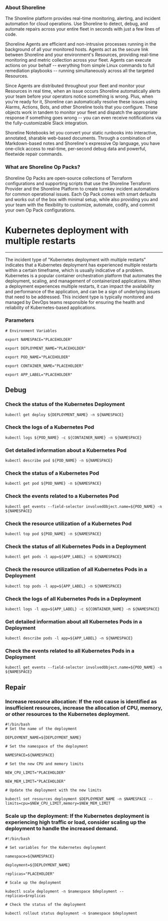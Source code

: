 
### About Shoreline
The Shoreline platform provides real-time monitoring, alerting, and incident automation for cloud operations. Use Shoreline to detect, debug, and automate repairs across your entire fleet in seconds with just a few lines of code.

Shoreline Agents are efficient and non-intrusive processes running in the background of all your monitored hosts. Agents act as the secure link between Shoreline and your environment's Resources, providing real-time monitoring and metric collection across your fleet. Agents can execute actions on your behalf -- everything from simple Linux commands to full remediation playbooks -- running simultaneously across all the targeted Resources.

Since Agents are distributed throughout your fleet and monitor your Resources in real time, when an issue occurs Shoreline automatically alerts your team before your operators notice something is wrong. Plus, when you're ready for it, Shoreline can automatically resolve these issues using Alarms, Actions, Bots, and other Shoreline tools that you configure. These objects work in tandem to monitor your fleet and dispatch the appropriate response if something goes wrong -- you can even receive notifications via the fully-customizable Slack integration.

Shoreline Notebooks let you convert your static runbooks into interactive, annotated, sharable web-based documents. Through a combination of Markdown-based notes and Shoreline's expressive Op language, you have one-click access to real-time, per-second debug data and powerful, fleetwide repair commands.

### What are Shoreline Op Packs?
Shoreline Op Packs are open-source collections of Terraform configurations and supporting scripts that use the Shoreline Terraform Provider and the Shoreline Platform to create turnkey incident automations for common operational issues. Each Op Pack comes with smart defaults and works out of the box with minimal setup, while also providing you and your team with the flexibility to customize, automate, codify, and commit your own Op Pack configurations.

# Kubernetes deployment with multiple restarts
---

The incident type of "Kubernetes deployment with multiple restarts" indicates that a Kubernetes deployment has experienced multiple restarts within a certain timeframe, which is usually indicative of a problem. Kubernetes is a popular container orchestration platform that automates the deployment, scaling, and management of containerized applications. When a deployment experiences multiple restarts, it can impact the availability and performance of the application, and can be a sign of underlying issues that need to be addressed. This incident type is typically monitored and managed by DevOps teams responsible for ensuring the health and reliability of Kubernetes-based applications.

### Parameters
```shell
# Environment Variables

export NAMESPACE="PLACEHOLDER"

export DEPLOYMENT_NAME="PLACEHOLDER"

export POD_NAME="PLACEHOLDER"

export CONTAINER_NAME="PLACEHOLDER"

export APP_LABEL="PLACEHOLDER"

```

## Debug

### Check the status of the Kubernetes Deployment
```shell
kubectl get deploy ${DEPLOYMENT_NAME} -n ${NAMESPACE}
```

### Check the logs of a Kubernetes Pod
```shell
kubectl logs ${POD_NAME} -c ${CONTAINER_NAME} -n ${NAMESPACE}
```

### Get detailed information about a Kubernetes Pod
```shell
kubectl describe pod ${POD_NAME} -n ${NAMESPACE}
```

### Check the status of a Kubernetes Pod
```shell
kubectl get pod ${POD_NAME} -n ${NAMESPACE}
```

### Check the events related to a Kubernetes Pod
```shell
kubectl get events --field-selector involvedObject.name=${POD_NAME} -n ${NAMESPACE}
```

### Check the resource utilization of a Kubernetes Pod
```shell
kubectl top pod ${POD_NAME} -n ${NAMESPACE}
```

### Check the status of all Kubernetes Pods in a Deployment
```shell
kubectl get pods -l app=${APP_LABEL} -n ${NAMESPACE}
```

### Check the resource utilization of all Kubernetes Pods in a Deployment
```shell
kubectl top pods -l app=${APP_LABEL} -n ${NAMESPACE}
```

### Check the logs of all Kubernetes Pods in a Deployment
```shell
kubectl logs -l app=${APP_LABEL} -c ${CONTAINER_NAME} -n ${NAMESPACE}
```

### Get detailed information about all Kubernetes Pods in a Deployment
```shell
kubectl describe pods -l app=${APP_LABEL} -n ${NAMESPACE}
```

### Check the events related to all Kubernetes Pods in a Deployment
```shell
kubectl get events --field-selector involvedObject.name=${POD_NAME} -n ${NAMESPACE}
```

## Repair

### Increase resource allocation: If the root cause is identified as insufficient resources, increase the allocation of CPU, memory, or other resources to the Kubernetes deployment.
```shell
#!/bin/bash
# Set the name of the deployment

DEPLOYMENT_NAME=${DEPLOYMENT_NAME}

# Set the namespace of the deployment

NAMESPACE=${NAMESPACE}

# Set the new CPU and memory limits

NEW_CPU_LIMIT="PLACEHOLDER"

NEW_MEM_LIMIT="PLACEHOLDER"

# Update the deployment with the new limits

kubectl set resources deployment $DEPLOYMENT_NAME -n $NAMESPACE --limits=cpu=$NEW_CPU_LIMIT,memory=$NEW_MEM_LIMIT

```

### Scale up the deployment: If the Kubernetes deployment is experiencing high traffic or load, consider scaling up the deployment to handle the increased demand.
```shell
#!/bin/bash

# Set variables for the Kubernetes deployment

namespace=${NAMESPACE}

deployment=${DEPLOYMENT_NAME}

replicas="PLACEHOLDER"

# Scale up the deployment

kubectl scale deployment -n $namespace $deployment --replicas=$replicas

# Check the status of the deployment

kubectl rollout status deployment -n $namespace $deployment

```